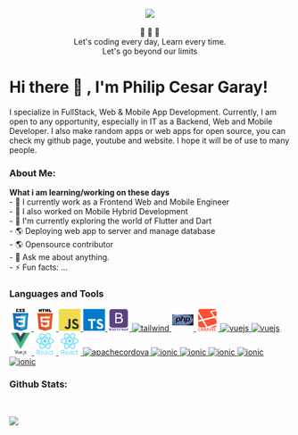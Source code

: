 
<p align="center" ><img 
 src="https://user-images.githubusercontent.com/22797857/90096298-b90f4b00-dd54-11ea-9a31-00ad53f8ec04.gif" width="40%"/></p>

<p align="center">
 💎 💎 💎 </br>
 Let's coding every day, Learn every time.<br>
 Let's go beyond our limits<br>
</p>

# Hi there 👋 , I'm Philip Cesar Garay!
I specialize in FullStack, Web & Mobile App Development. Currently, I am open to any opportunity, especially in IT as a Backend, Web and Mobile Developer. I also make random apps or web apps for open source, you can check my github page, youtube and website. I hope it will be of use to many people.

### About Me:
 <summary><strong>What i am learning/working on these days</strong></summary>
  - 🔭 I currently work as a Frontend Web and Mobile Engineer </br>
  - 📱 I also worked on Mobile Hybrid Development</br>
  - 🌱 I'm currently exploring the world of Flutter and Dart </br>
  - 🌎 Deploying web app to server and manage database <br/>
  - 🌎 Opensource contributor <br/>
  - 💬 Ask me about anything. </br>
  - ⚡ Fun facts: ... </br>
  
### Languages and Tools
<p align="left">

<a href="https://www.w3schools.com/css/" target="_blank"> <img src="https://raw.githubusercontent.com/devicons/devicon/master/icons/css3/css3-original-wordmark.svg" alt="css3" width="40" height="40"/> </a> 
<a href="https://www.w3.org/html/" target="_blank"> <img src="https://raw.githubusercontent.com/devicons/devicon/master/icons/html5/html5-original-wordmark.svg" alt="html5" width="40" height="40"/> </a> 
<a href="https://developer.mozilla.org/en-US/docs/Web/JavaScript" target="_blank"> <img src="https://raw.githubusercontent.com/devicons/devicon/master/icons/javascript/javascript-original.svg" alt="javascript" width="40" height="40"/> </a> 
<a href="https://www.typescriptlang.org/" target="_blank"> <img src="https://raw.githubusercontent.com/devicons/devicon/master/icons/typescript/typescript-original.svg" alt="typescript" width="40" height="40"/> </a> 
<a href="https://getbootstrap.com" target="_blank"> <img src="https://raw.githubusercontent.com/devicons/devicon/master/icons/bootstrap/bootstrap-plain-wordmark.svg" alt="bootstrap" width="40" height="40"/> </a> 
<a href="https://nodejs.org/en/" target="_blank"> <img src="https://upload.wikimedia.org/wikipedia/commons/thumb/d/d9/Node.js_logo.svg/590px-Node.js_logo.svg.png" alt="tailwind" width="70" height="40"/> </a> 
<a href="https://www.php.net" target="_blank"> <img src="https://raw.githubusercontent.com/devicons/devicon/master/icons/php/php-original.svg" alt="php" width="40" height="40"/> </a> 
<a href="https://laravel.com/" target="_blank"> <img src="https://raw.githubusercontent.com/devicons/devicon/master/icons/laravel/laravel-plain-wordmark.svg" alt="laravel" width="40" height="40"/> </a> 
<a href="https://angular.io/" target="_blank"> <img src="https://upload.wikimedia.org/wikipedia/commons/thumb/c/cf/Angular_full_color_logo.svg/240px-Angular_full_color_logo.svg.png" alt="vuejs" width="40" height="40"/> </a> 
<a href="https://angularjs.org/" target="_blank"> <img src="https://angular.io/assets/images/logos/angularjs/AngularJS-Shield.svg" alt="vuejs" width="40" height="40"/> </a> 
<a href="https://vuejs.org/" target="_blank"> <img src="https://raw.githubusercontent.com/devicons/devicon/master/icons/vuejs/vuejs-original-wordmark.svg" alt="vuejs" width="40" height="40"/> </a> 
<a href="https://reactnative.dev/" target="_blank"> <img src="https://raw.githubusercontent.com/devicons/devicon/master/icons/react/react-original-wordmark.svg" alt="reactnative" width="40" height="40"/> </a> 
<a href="https://reactjs.org/" target="_blank"> <img src="https://raw.githubusercontent.com/devicons/devicon/master/icons/react/react-original-wordmark.svg" alt="react" width="40" height="40"/> </a> 
<a href="https://cordova.apache.org/" target="_blank"> <img src="https://www.vectorlogo.zone/logos/apache_cordova/apache_cordova-icon.svg" alt="apachecordova" width="40" height="40"/> </a> 
<a href="https://ionicframework.com" target="_blank"> <img src="https://upload.wikimedia.org/wikipedia/commons/d/d1/Ionic_Logo.svg" alt="ionic" width="40" height="40"/> </a> 
<a href="https://www.electronjs.org/" target="_blank"> <img src="https://hackr.io/tutorials/electron/logo-electron.svg?ver=1551354757" alt="ionic" width="40" height="40"/> </a> 
<a href="https://capacitorjs.com/" target="_blank"> <img src="https://pbs.twimg.com/profile_images/1268235262641004544/OLW1xl7t.png" alt="ionic" width="40" height="40"/> </a> 
<a href="https://www.mysql.com/" target="_blank"> <img src="https://pngimg.com/uploads/mysql/mysql_PNG23.png" alt="ionic" width="40" height="40"/> </a> 
<a href="https://mariadb.org/" target="_blank"> <img src="https://media.licdn.com/dms/image/C560BAQGFI7MVRj4nkg/company-logo_200_200/0?e=2159024400&v=beta&t=3YPxD_rrzgAr0gCRRmw8tbq28dYoKNVxuU8sqOZNFbk" alt="ionic" width="40" height="40"/> </a> 

</p>



### Github Stats:

<br>

<p align = "left">
  <img src = "https://github-readme-stats.vercel.app/api?username=jbagaresgaray&show_icons=true&count_private=true&theme=prussian&line_height=32">
</p>
